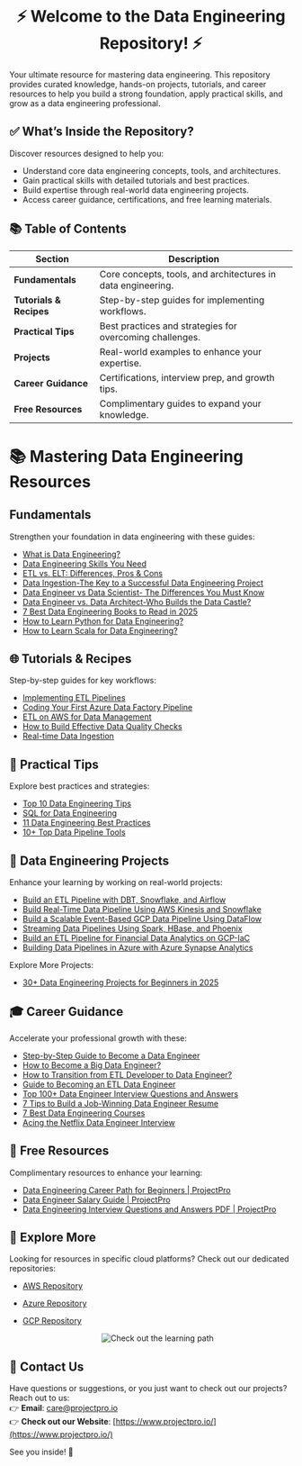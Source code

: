 # <div align="center">⚡ Welcome to the Data Engineering Repository! ⚡</div>

Your ultimate resource for mastering data engineering. This repository provides curated knowledge, hands-on projects, tutorials, and career resources to help you build a strong foundation, apply practical skills, and grow as a data engineering professional.



## ✅ What’s Inside the Repository?
Discover resources designed to help you:
- Understand core data engineering concepts, tools, and architectures.
- Gain practical skills with detailed tutorials and best practices.
- Build expertise through real-world data engineering projects.
- Access career guidance, certifications, and free learning materials.



## 📚 Table of Contents

| **Section**         | **Description**                                                |
|----------------------|----------------------------------------------------------------|
| **Fundamentals**     | Core concepts, tools, and architectures in data engineering.  |
| **Tutorials & Recipes** | Step-by-step guides for implementing workflows.             |
| **Practical Tips**   | Best practices and strategies for overcoming challenges.      |
| **Projects**         | Real-world examples to enhance your expertise.               |
| **Career Guidance**  | Certifications, interview prep, and growth tips.             |
| **Free Resources**   | Complimentary guides to expand your knowledge.               |



# 📚 Mastering Data Engineering Resources

## Fundamentals
Strengthen your foundation in data engineering with these guides:
- [What is Data Engineering?](https://www.projectpro.io/article/what-is-data-engineering/603)
- [Data Engineering Skills You Need](https://www.projectpro.io/article/data-engineering-skills/804)
- [ETL vs. ELT: Differences, Pros & Cons](https://www.projectpro.io/article/etl-vs-elt-the-differences-pros-and-cons/587)
- [Data Ingestion-The Key to a Successful Data Engineering Project](https://www.projectpro.io/article/data-ingestion/600)
- [Data Engineer vs Data Scientist- The Differences You Must Know](https://www.projectpro.io/article/data-engineer-vs-data-scientist-the-differences-you-must-know/430)
- [Data Engineer vs. Data Architect-Who Builds the Data Castle?](https://www.projectpro.io/article/data-engineer-vs-data-architect/839)
- [7 Best Data Engineering Books to Read in 2025](https://www.projectpro.io/article/data-engineering-books/728)
- [How to Learn Python for Data Engineering?](https://www.projectpro.io/article/python-for-data-engineering/592)
- [How to Learn Scala for Data Engineering?](https://www.projectpro.io/article/learn-scala-for-data-engineering/602)

## 🌐 Tutorials & Recipes
Step-by-step guides for key workflows:
- [Implementing ETL Pipelines](https://www.projectpro.io/article/batch-data-pipeline/924)
- [Coding Your First Azure Data Factory Pipeline](https://www.projectpro.io/article/azure-data-factory-pipeline/820)
- [ETL on AWS for Data Management](https://www.projectpro.io/article/etl-on-aws/786)
- [How to Build Effective Data Quality Checks](https://www.projectpro.io/article/data-quality-checks/949)
- [Real-time Data Ingestion](https://www.projectpro.io/article/real-time-data-ingestion/950)

## 🧠 Practical Tips
Explore best practices and strategies:
- [Top 10 Data Engineering Tips](https://www.projectpro.io/article/data-engineering-tools/594)
- [SQL for Data Engineering](https://www.projectpro.io/article/sql-for-data-engineering/791)
- [11 Data Engineering Best Practices](https://www.projectpro.io/article/data-engineering-best-practices/943)
- [10+ Top Data Pipeline Tools](https://www.projectpro.io/article/data-pipeline-tools/946)



## 🚀 Data Engineering Projects
Enhance your learning by working on real-world projects:
- [Build an ETL Pipeline with DBT, Snowflake, and Airflow](https://www.projectpro.io/project-use-case/etl-pipeline-with-snowflake-dbt-airflow-example)
- [Build Real-Time Data Pipeline Using AWS Kinesis and Snowflake](https://www.projectpro.io/project-use-case/snowflake-kinesis-data-pipeline)
- [Build a Scalable Event-Based GCP Data Pipeline Using DataFlow](https://www.projectpro.io/project-use-case/build-production-ready-data-pipeline-using-dataflow)
- [Streaming Data Pipelines Using Spark, HBase, and Phoenix](https://www.projectpro.io/project-use-case/streaming-data-pipeline-using-spark-hbase-and-phoenix)
- [Build an ETL Pipeline for Financial Data Analytics on GCP-IaC](https://www.projectpro.io/project-use-case/gcp-iac-project-to-build-etl-pipeline-for-financial-data-analytics)
- [Building Data Pipelines in Azure with Azure Synapse Analytics](https://www.projectpro.io/project-use-case/building-data-pipelines-with-azure-synapse-analytics)

 Explore More Projects: 

 
 - [30+ Data Engineering Projects for Beginners in 2025](https://www.projectpro.io/article/real-world-data-engineering-projects-/472)



## 🎓 Career Guidance
Accelerate your professional growth with these:
- [Step-by-Step Guide to Become a Data Engineer](https://www.projectpro.io/article/how-to-become-a-data-engineer/588)
- [How to Become a Big Data Engineer?](https://www.projectpro.io/article/how-to-become-a-big-data-engineer/487)
- [How to Transition from ETL Developer to Data Engineer?](https://www.projectpro.io/article/transition-from-etl-developer-to-data-engineer/606)
- [Guide to Becoming an ETL Data Engineer](https://www.projectpro.io/article/etl-data-engineer/1053)
- [Top 100+ Data Engineer Interview Questions and Answers](https://www.projectpro.io/article/data-engineer-interview-questions-and-answers/456)
- [7 Tips to Build a Job-Winning Data Engineer Resume](https://www.projectpro.io/article/data-engineer-resume/593)
- [7 Best Data Engineering Courses](https://www.projectpro.io/article/data-engineering-courses/938)
- [Acing the Netflix Data Engineer Interview](https://www.projectpro.io/article/netflix-data-engineer-interview/966)



## 🎁 Free Resources
Complimentary resources to enhance your learning:
- [Data Engineering Career Path for Beginners | ProjectPro](https://www.projectpro.io/free-learning-resources/data-engineering-career-path)
- [Data Engineer Salary Guide | ProjectPro](https://www.projectpro.io/free-learning-resources/data-engineer-salary-guide)
- [Data Engineering Interview Questions and Answers PDF | ProjectPro](https://www.projectpro.io/free-learning-resources/data-engineering-interview-questions-and-answers-pdf)



## 🔗 Explore More
Looking for resources in specific cloud platforms? Check out our dedicated repositories:
- [AWS Repository](https://github.com/ProjectProRepo/Aws)
- [Azure Repository](https://github.com/ProjectProRepo/Azure)
- [GCP Repository](https://github.com/ProjectProRepo/GCP)

  <p align="center">
  <a href="https://www.projectpro.io/learning-paths/data-engineer-learning-path" target="_blank" style="text-decoration: none;">
    <img src="https://img.shields.io/badge/Check%20out%20the%20learning%20path-28a745?style=for-the-badge&logo=none&logoColor=white" alt="Check out the learning path">
  </a>
</p>

## 💬 Contact Us  
Have questions or suggestions, or you just want to check out our projects? Reach out to us:  
👉 **Email**: care@projectpro.io  
👉 **Check out our Website**: [https://www.projectpro.io/](https://www.projectpro.io/)  

See you inside! 👋
